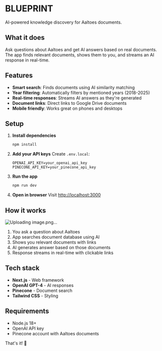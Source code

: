 # BLUEPRINT

AI-powered knowledge discovery for Aaltoes documents.

## What it does

Ask questions about Aaltoes and get AI answers based on real documents. The app finds relevant documents, shows them to you, and streams an AI response in real-time.

## Features

- **Smart search**: Finds documents using AI similarity matching
- **Year filtering**: Automatically filters by mentioned years (2018-2025)
- **Real-time responses**: Streams AI answers as they're generated
- **Document links**: Direct links to Google Drive documents
- **Mobile friendly**: Works great on phones and desktops

## Setup

1. **Install dependencies**
   ```bash
   npm install
   ```

2. **Add your API keys**
   Create `.env.local`:
   ```env
   OPENAI_API_KEY=your_openai_api_key
   PINECONE_API_KEY=your_pinecone_api_key
   ```

3. **Run the app**
   ```bash
   npm run dev
   ```

4. **Open in browser**
   Visit [http://localhost:3000](http://localhost:3000)

## How it works

![Uploading image.png…]()


1. You ask a question about Aaltoes
2. App searches document database using AI
3. Shows you relevant documents with links
4. AI generates answer based on those documents
5. Response streams in real-time with clickable links

## Tech stack

- **Next.js** - Web framework
- **OpenAI GPT-4** - AI responses
- **Pinecone** - Document search
- **Tailwind CSS** - Styling

## Requirements

- Node.js 18+
- OpenAI API key
- Pinecone account with Aaltoes documents

That's it! 🚀
